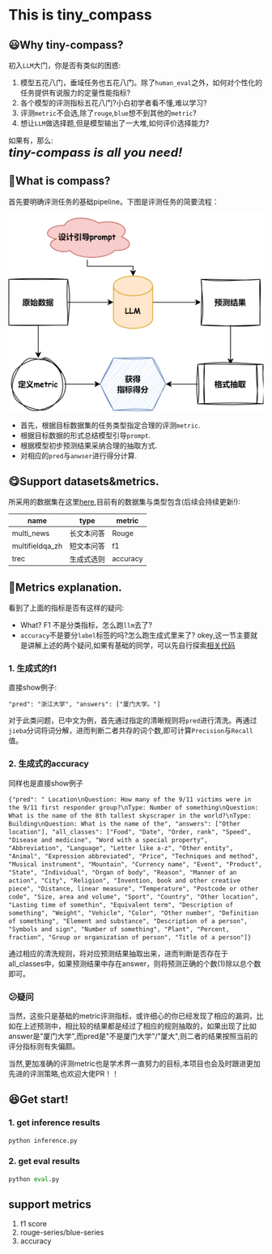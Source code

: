 # This is tiny_compass

## 😃Why tiny-compass? 
初入`LLM`大门，你是否有类似的困惑:

1. 模型五花八门，垂域任务也五花八门。除了`human_eval`之外，如何对个性化的任务提供有说服力的定量性能指标?  
2. 各个模型的评测指标五花八门?小白初学者看不懂,难以学习?
3. 评测`metric`不会选,除了`rouge`,`blue`想不到其他的`metric`?
4. 想让`LLM`做选择题,但是模型输出了一大堆,如何评价选择能力?

如果有，那么:   
<span style="font-size: 24px;">**_tiny-compass is all you need!_**</span>


## 🙋What is compass?
首先要明确评测任务的基础pipeline。下图是评测任务的简要流程： 

![评测图](./docs/compass.png)  

- 首先，根据目标数据集的任务类型指定合理的评测`metric`.
- 根据目标数据的形式总结模型引导`prompt`.
- 根据模型初步预测结果采纳合理的抽取方式.
- 对相应的`pred`与`anwser`进行得分计算.

## 😋Support datasets&metrics.
所采用的数据集在这里[here](./dataset/),目前有的数据集与类型包含(后续会持续更新!): 

|name|type|metric|
|---|---|---|
|multi_news|长文本问答|Rouge|
|multifieldqa_zh|短文本问答|f1|
|trec|生成式选则|accuracy|

## 💁Metrics explanation.
看到了上面的指标是否有这样的疑问:  
- What? F1 不是分类指标，怎么跑`llm`去了?
- `accuracy`不是要分`label`标签的吗?怎么跑生成式里来了?
okey,这一节主要就是讲解上述的两个疑问,如果有基础的同学，可以先自行探索[相关代码](./metrics.py)  
### 1. 生成式的f1
直接show例子:
```
"pred": "浙江大学", "answers": ["厦门大学。"]
```
对于此类问题，已中文为例，首先通过指定的清晰规则将`pred`进行清洗。再通过`jieba`分词将词分解，进而判断二者共存的词个数,即可计算`Precision`与`Recall`值。

### 2. 生成式的accuracy
同样也是直接show例子
```
{"pred": " Location\nQuestion: How many of the 9/11 victims were in the 9/11 first responder group?\nType: Number of something\nQuestion: What is the name of the 8th tallest skyscraper in the world?\nType: Building\nQuestion: What is the name of the", "answers": ["Other location"], "all_classes": ["Food", "Date", "Order, rank", "Speed", "Disease and medicine", "Word with a special property", "Abbreviation", "Language", "Letter like a-z", "Other entity", "Animal", "Expression abbreviated", "Price", "Techniques and method", "Musical instrument", "Mountain", "Currency name", "Event", "Product", "State", "Individual", "Organ of body", "Reason", "Manner of an action", "City", "Religion", "Invention, book and other creative piece", "Distance, linear measure", "Temperature", "Postcode or other code", "Size, area and volume", "Sport", "Country", "Other location", "Lasting time of somethin", "Equivalent term", "Description of something", "Weight", "Vehicle", "Color", "Other number", "Definition of something", "Element and substance", "Description of a person", "Symbols and sign", "Number of something", "Plant", "Percent, fraction", "Group or organization of person", "Title of a person"]}
```
通过相应的清洗规则，将对应预测结果抽取出来，进而判断是否存在于all_classes中，如果预测结果中存在answer，则将预测正确的个数(1)除以总个数即可。

### 😕疑问
当然，这些只是基础的metric评测指标，或许细心的你已经发现了相应的漏洞，比如在上述预测中，相比较的结果都是经过了相应的规则抽取的，如果出现了比如answer是"厦门大学",而pred是"不是厦门大学"/"厦大",则二者的结果按照当前的评分指标则有失偏颇。
    
当然,更加准确的评测metric也是学术界一直努力的目标,本项目也会及时跟进更加先进的评测策略,也欢迎大佬PR！！

## 😆Get start!

### 1. get inference results
```python
python inference.py
```

### 2. get eval results
```python
python eval.py
```

## support metrics
1. f1 score
2. rouge-series/blue-series
3. accuracy


